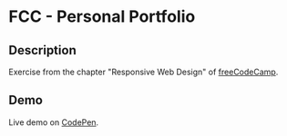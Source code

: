 # FCC - Personal Portfolio
## Description
Exercise from the chapter "Responsive Web Design" of [freeCodeCamp](https://www.freecodecamp.org/learn/responsive-web-design/responsive-web-design-projects/build-a-personal-portfolio-webpage).

## Demo
Live demo on [CodePen](https://codepen.io/floriandauw/full/jOyQZJM).
